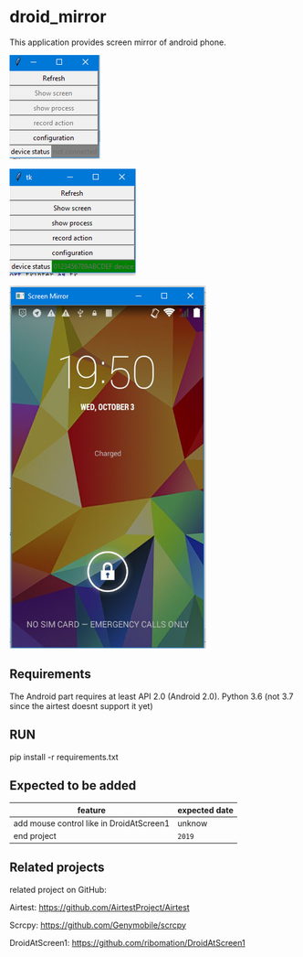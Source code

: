 # droid_mirror

This application provides screen mirror of android phone.

![screenshot](screenshots/Screenshot_1.png)


![screenshot](screenshots/Screenshot_2.png)


![screenshot](screenshots/Screenshot_3.png)


## Requirements

The Android part requires at least API 2.0 (Android 2.0). Python 3.6 (not 3.7 since the airtest doesnt support it yet)

[enable-adb]: https://developer.android.com/studio/command-line/adb.html#Enabling

## RUN
pip install -r requirements.txt


## Expected to be added 
 | feature                                   |   expected date             |
 | --------------------------------------    |:----------------------------|
 | add mouse control like in DroidAtScreen1  |  unknow                     |
 | end project                               | `2019`                      |


## Related projects
related project on GitHub:

Airtest: https://github.com/AirtestProject/Airtest

Scrcpy: https://github.com/Genymobile/scrcpy

DroidAtScreen1: https://github.com/ribomation/DroidAtScreen1
